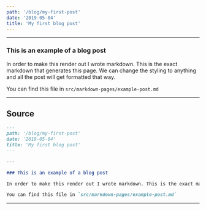 ```yaml
---
path: '/blog/my-first-post'
date: '2019-05-04'
title: 'My first blog post'
---
```


---

### This is an example of a blog post


In order to make this render out I wrote markdown. This is the exact markdown that generates this page. We can change the styling to anything and all the post will get formatted that way.

You can find this file in `src/markdown-pages/example-post.md`

---
## Source

```md
---
path: '/blog/my-first-post'
date: '2019-05-04'
title: 'My first blog post'
---

---

### This is an example of a blog post

In order to make this render out I wrote markdown. This is the exact markdown that generates this page. We can change the styling to anything and all the post will get formatted that way.

You can find this file in `src/markdown-pages/example-post.md`
```
---